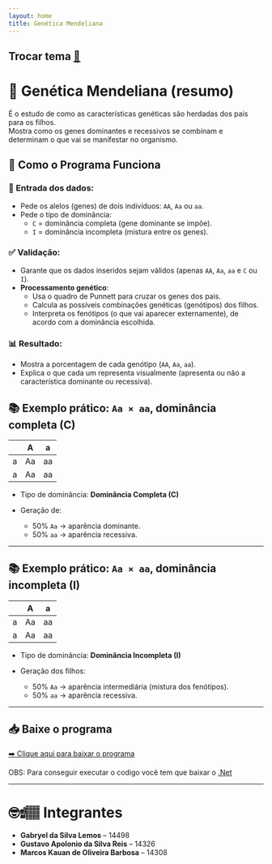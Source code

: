 ```yaml
---
layout: home
title: Genética Mendeliana
---
```


## Trocar tema [🔘](https://gustavoapolonio.github.io/GeneticaMendeliana/)

# 🧬 Genética Mendeliana (resumo)

É o estudo de como as características genéticas são herdadas dos pais para os filhos.  
Mostra como os genes dominantes e recessivos se combinam e determinam o que vai se manifestar no organismo.

## 🚀 Como o Programa Funciona

### 🎯 Entrada dos dados:

- Pede os alelos (genes) de dois indivíduos: `AA`, `Aa` ou `aa`.
- Pede o tipo de dominância:
  - `C` = dominância completa (gene dominante se impõe).
  - `I` = dominância incompleta (mistura entre os genes).

### ✅ Validação:

- Garante que os dados inseridos sejam válidos (apenas `AA`, `Aa`, `aa` e `C` ou `I`).
- **Processamento genético**:
  - Usa o quadro de Punnett para cruzar os genes dos pais.
  - Calcula as possíveis combinações genéticas (genótipos) dos filhos.
  - Interpreta os fenótipos (o que vai aparecer externamente), de acordo com a dominância escolhida.

### 📊 Resultado:

- Mostra a porcentagem de cada genótipo (`AA`, `Aa`, `aa`).
- Explica o que cada um representa visualmente (apresenta ou não a característica dominante ou recessiva).

## 📚 Exemplo prático: `Aa × aa`, dominância completa (C)

|     | A   | a   |
|-----|-----|-----|
| a   | Aa  | aa  |
| a   | Aa  | aa  |

- Tipo de dominância: **Dominância Completa (C)**

- Geração de:
  - 50% `Aa` → aparência dominante.
  - 50% `aa` → aparência recessiva.

---

## 📚 Exemplo prático: `Aa × aa`, dominância incompleta (I)

|     | A   | a   |
|-----|-----|-----|
| a   | Aa  | aa  |
| a   | Aa  | aa  |

- Tipo de dominância: **Dominância Incompleta (I)**

- Geração dos filhos:
  - 50% `Aa` → aparência intermediária (mistura dos fenótipos).
  - 50% `aa` → aparência recessiva.

---

## 📥 Baixe o programa

[➡️ Clique aqui para baixar o programa](https://github.com/GustavoApolonio/GeneticaMendeliana/raw/refs/heads/main/dist/publish.zip)

OBS: Para conseguir executar o codigo você tem que baixar o [.Net](https://builds.dotnet.microsoft.com/dotnet/Sdk/9.0.301/dotnet-sdk-9.0.301-win-x64.exe)

---

# 🤓☝🏽 Integrantes

- **Gabryel da Silva Lemos** – 14498  
- **Gustavo Apolonio da Silva Reis** – 14326  
- **Marcos Kauan de Oliveira Barbosa** – 14308
